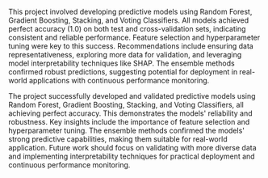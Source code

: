 This project involved developing predictive models using Random Forest, Gradient Boosting, Stacking, and Voting Classifiers. All models achieved perfect accuracy (1.0) on both test and cross-validation sets, indicating consistent and reliable performance. Feature selection and hyperparameter tuning were key to this success. Recommendations include ensuring data representativeness, exploring more data for validation, and leveraging model interpretability techniques like SHAP. The ensemble methods confirmed robust predictions, suggesting potential for deployment in real-world applications with continuous performance monitoring.

The project successfully developed and validated predictive models using Random Forest, Gradient Boosting, Stacking, and Voting Classifiers, all achieving perfect accuracy. This demonstrates the models' reliability and robustness. Key insights include the importance of feature selection and hyperparameter tuning. The ensemble methods confirmed the models' strong predictive capabilities, making them suitable for real-world application. Future work should focus on validating with more diverse data and implementing interpretability techniques for practical deployment and continuous performance monitoring.
